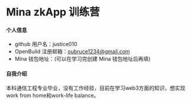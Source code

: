 # Mina zkApp 训练营


#### 个人信息

- github 用户名：justice010
- OpenBuild 注册邮箱：oubruce1234@gmail.com
- Mina 钱包地址：(可以在学习完创建 Mina 钱包地址后再填)

#### 自我介绍
本科通信工程专业毕业，没有工作经验，目前在学习web3方面的知识，想实现work from home和work-life balance。
